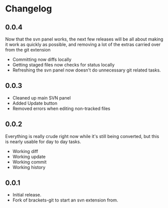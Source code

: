 # Changelog

## 0.0.4
Now that the svn panel works, the next few releases will be all about making it work as quickly as possible, and removing a lot of the extras carried over from the git extension

* Committing now diffs locally
* Getting staged files now checks for status locally
* Refreshing the svn panel now doesn't do unnecessary git related tasks.

## 0.0.3

* Cleaned up main SVN panel
* Added Update button
* Removed errors when editing non-tracked files

## 0.0.2
Everything is really crude right now while it's still being converted, but this is nearly usable for day to day tasks.

* Working diff
* Working update
* Working commit
* Working history


## 0.0.1
* Initial release.
* Fork of brackets-git to start an svn extension from.
